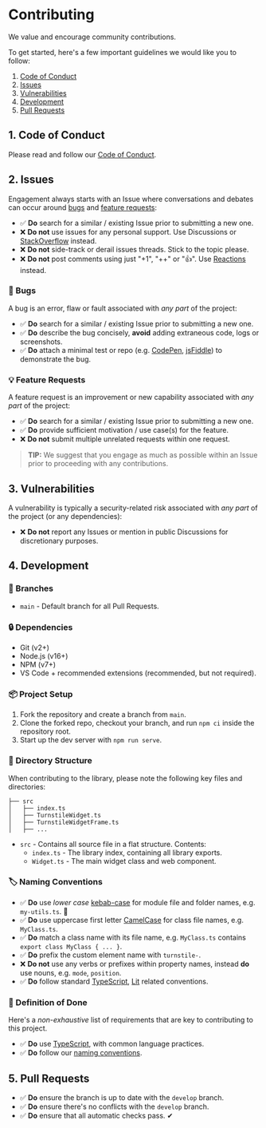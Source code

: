 # Contributing

We value and encourage community contributions.

To get started, here's a few important guidelines we would like you to follow:

1. [Code of Conduct](#1-code-of-conduct)
2. [Issues](#2-issues)
3. [Vulnerabilities](#3-vulnerabilities)
4. [Development](#4-development)
5. [Pull Requests](#5-pull-requests)

## 1. Code of Conduct

Please read and follow our [Code of Conduct](CODE_OF_CONDUCT.md).

## 2. Issues

Engagement always starts with an Issue where conversations and debates can occur around [bugs](#bugs) and [feature requests](#feature-requests):

-   ✅ **Do** search for a similar / existing Issue prior to submitting a new one.
-   ❌ **Do not** use issues for any personal support. Use Discussions or [StackOverflow](https://stackoverflow.com/) instead.
-   ❌ **Do not** side-track or derail issues threads. Stick to the topic please.
-   ❌ **Do not** post comments using just "+1", "++" or "👍". Use [Reactions](https://github.blog/2016-03-10-add-reactions-to-pull-requests-issues-and-comments/) instead.

<h3 id="bugs">👾 Bugs</h3>

A bug is an error, flaw or fault associated with _any part_ of the project:

-   ✅ **Do** search for a similar / existing Issue prior to submitting a new one.
-   ✅ **Do** describe the bug concisely, **avoid** adding extraneous code, logs or screenshots.
-   ✅ **Do** attach a minimal test or repo (e.g. [CodePen](https://codepen.io/), [jsFiddle](https://jsfiddle.net/)) to demonstrate the bug.

<h3 id="feature-requests">💡 Feature Requests</h3>

A feature request is an improvement or new capability associated with _any part_ of the project:

-   ✅ **Do** search for a similar / existing Issue prior to submitting a new one.
-   ✅ **Do** provide sufficient motivation / use case(s) for the feature.
-   ❌ **Do not** submit multiple unrelated requests within one request.

> **TIP:** We suggest that you engage as much as possible within an Issue prior to proceeding with any contributions.

## 3. Vulnerabilities

A vulnerability is typically a security-related risk associated with _any part_ of the project (or any dependencies):

-   ❌ **Do not** report any Issues or mention in public Discussions for discretionary purposes.

## 4. Development

<h3 id="branches">🌱 Branches</h3>

-   `main` - Default branch for all Pull Requests.

<h3 id="dependencies">🔒 Dependencies</h3>

-   Git (v2+)
-   Node.js (v16+)
-   NPM (v7+)
-   VS Code + recommended extensions (recommended, but not required).

<h3 id="project-setup">📦 Project Setup</h3>

1. Fork the repository and create a branch from `main`.
2. Clone the forked repo, checkout your branch, and run `npm ci` inside the repository root.
3. Start up the dev server with `npm run serve`.

<h3 id="directory-structure">📂 Directory Structure</h3>

When contributing to the library, please note the following key files and directories:

```
├── src
│   ├── index.ts
│   ├── TurnstileWidget.ts
│   ├── TurnstileWidgetFrame.ts
│   ├── ...
```

-   `src` - Contains all source file in a flat structure. Contents:
    -   `index.ts` - The library index, containing all library exports.
    -   `Widget.ts` - The main widget class and web component.

<h3 id="naming-conventions">🏷 Naming Conventions</h3>

-   ✅ **Do** use _lower case_ [kebab-case](https://en.wikipedia.org/wiki/Letter_case#Kebab_case) for module file and folder names, e.g. `my-utils.ts`. 🍢
-   ✅ **Do** use uppercase first letter [CamelCase](https://en.wikipedia.org/wiki/Camel_case) for class file names, e.g. `MyClass.ts`.
-   ✅ **Do** match a class name with its file name, e.g. `MyClass.ts` contains `export class MyClass { ... }`.
-   ✅ **Do** prefix the custom element name with `turnstile-`.
-   ❌ **Do not** use any verbs or prefixes within property names, instead **do** use nouns, e.g. `mode`, `position`.
-   ✅ **Do** follow standard [TypeScript](https://www.typescriptlang.org/docs/), [Lit](https://lit.dev/docs/) related conventions.

<h3 id="defintion-of-done">🎯 Definition of Done</h3>

Here's a _non-exhaustive_ list of requirements that are key to contributing to this project.

-   ✅ **Do** use [TypeScript](https://www.typescriptlang.org/docs/), with common language practices.
-   ✅ **Do** follow our [naming conventions](#naming-conventions).

## 5. Pull Requests

-   ✅ **Do** ensure the branch is up to date with the `develop` branch.
-   ✅ **Do** ensure there's no conflicts with the `develop` branch.
-   ✅ **Do** ensure that all automatic checks pass. ✔
